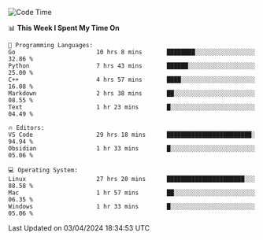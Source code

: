 
<!--START_SECTION:waka-->
![Code Time](http://img.shields.io/badge/Code%20Time-1%2C752%20hrs%2031%20mins-blue)

📊 **This Week I Spent My Time On** 

```text
💬 Programming Languages: 
Go                       10 hrs 8 mins       ████████░░░░░░░░░░░░░░░░░   32.86 % 
Python                   7 hrs 43 mins       ██████░░░░░░░░░░░░░░░░░░░   25.00 % 
C++                      4 hrs 57 mins       ████░░░░░░░░░░░░░░░░░░░░░   16.08 % 
Markdown                 2 hrs 38 mins       ██░░░░░░░░░░░░░░░░░░░░░░░   08.55 % 
Text                     1 hr 23 mins        █░░░░░░░░░░░░░░░░░░░░░░░░   04.49 % 

🔥 Editors: 
VS Code                  29 hrs 18 mins      ████████████████████████░   94.94 % 
Obsidian                 1 hr 33 mins        █░░░░░░░░░░░░░░░░░░░░░░░░   05.06 % 

💻 Operating System: 
Linux                    27 hrs 20 mins      ██████████████████████░░░   88.58 % 
Mac                      1 hr 57 mins        ██░░░░░░░░░░░░░░░░░░░░░░░   06.35 % 
Windows                  1 hr 33 mins        █░░░░░░░░░░░░░░░░░░░░░░░░   05.06 % 
```


 Last Updated on 03/04/2024 18:34:53 UTC
<!--END_SECTION:waka-->

